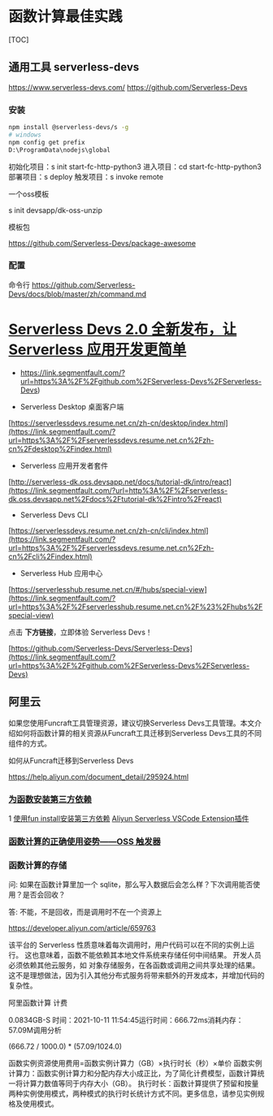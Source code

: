 # 函数计算最佳实践

[TOC]


## 通用工具 serverless-devs

https://www.serverless-devs.com/
https://github.com/Serverless-Devs

### 安装



```bash
npm install @serverless-devs/s -g
# windows
npm config get prefix
D:\ProgramData\nodejs\global


```
初始化项目：s init start-fc-http-python3
进入项目：cd start-fc-http-python3
部署项目：s deploy
触发项目：s invoke remote

一个oss模板

s init devsapp/dk-oss-unzip

模板包

https://github.com/Serverless-Devs/package-awesome


### 配置

命令行 https://github.com/Serverless-Devs/docs/blob/master/zh/command.md



# [Serverless Devs 2.0 全新发布，让 Serverless 应用开发更简单](https://segmentfault.com/a/1190000040694846)

- https://link.segmentfault.com/?url=https%3A%2F%2Fgithub.com%2FServerless-Devs%2FServerless-Devs)

- Serverless Desktop 桌面客户端

[https://serverlessdevs.resume.net.cn/zh-cn/desktop/index.html](https://link.segmentfault.com/?url=https%3A%2F%2Fserverlessdevs.resume.net.cn%2Fzh-cn%2Fdesktop%2Findex.html)

- Serverless 应用开发者套件

[http://serverless-dk.oss.devsapp.net/docs/tutorial-dk/intro/react](https://link.segmentfault.com/?url=http%3A%2F%2Fserverless-dk.oss.devsapp.net%2Fdocs%2Ftutorial-dk%2Fintro%2Freact)

- Serverless Devs CLI 

[https://serverlessdevs.resume.net.cn/zh-cn/cli/index.html](https://link.segmentfault.com/?url=https%3A%2F%2Fserverlessdevs.resume.net.cn%2Fzh-cn%2Fcli%2Findex.html)

- Serverless Hub 应用中心

[https://serverlesshub.resume.net.cn/#/hubs/special-view](https://link.segmentfault.com/?url=https%3A%2F%2Fserverlesshub.resume.net.cn%2F%23%2Fhubs%2Fspecial-view)

点击 **下方链接**，立即体验 Serverless Devs！

[https://github.com/Serverless-Devs/Serverless-Devs](https://link.segmentfault.com/?url=https%3A%2F%2Fgithub.com%2FServerless-Devs%2FServerless-Devs)

## 阿里云

如果您使用Funcraft工具管理资源，建议切换Serverless Devs工具管理。本文介绍如何将函数计算的相关资源从Funcraft工具迁移到Serverless Devs工具的不同组件的方式。

如何从Funcraft迁移到Serverless Devs

https://help.aliyun.com/document_detail/295924.html

### [为函数安装第三方依赖](https://help.aliyun.com/document_detail/74571.html)

1 [使用fun install安装第三方依赖](https://help.aliyun.com/document_detail/146967.htm)
[Aliyun Serverless VSCode Extension插件](https://help.aliyun.com/document_detail/126086.htm)

### [函数计算的正确使用姿势——OSS 触发器](https://developer.aliyun.com/article/699379)

### 函数计算的存储

问: 如果在函数计算里加一个 sqlite，那么写入数据后会怎么样？下次调用能否使用？是否会回收？

答: 不能，不是回收，而是调用时不在一个资源上

https://developer.aliyun.com/article/659763

该平台的 Serverless 性质意味着每次调用时，用户代码可以在不同的实例上运行。
这也意味着，函数不能依赖其本地文件系统来存储任何中间结果。
开发人员必须依赖其他云服务，如 对象存储服务，在各函数或调用之间共享处理的结果。
这不是理想做法，因为引入其他分布式服务将带来额外的开发成本，并增加代码的复杂性。

阿里函数计算 计费

0.0834GB-S
时间：2021-10-11 11:54:45运行时间：666.72ms消耗内存：57.09M调用分析

(666.72 / 1000.0) * (57.09/1024.0)

函数实例资源使用费用=函数实例计算力（GB）×执行时长（秒）×单价
函数实例计算力：函数实例计算力和分配内存大小成正比，为了简化计费模型，函数计算统一将计算力数值等同于内存大小（GB）。
执行时长：函数计算提供了预留和按量两种实例使用模式，两种模式的执行时长统计方式不同。更多信息，请参见实例规格及使用模式。